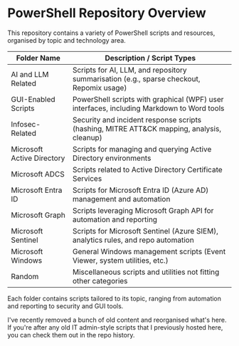 # PowerShell Repository Overview

This repository contains a variety of PowerShell scripts and resources, organised by topic and technology area.

| Folder Name                  | Description / Script Types                                                                 |
|------------------------------|------------------------------------------------------------------------------------------|
| AI and LLM Related           | Scripts for AI, LLM, and repository summarisation (e.g., sparse checkout, Repomix usage) |
| GUI-Enabled Scripts          | PowerShell scripts with graphical (WPF) user interfaces, including Markdown to Word tools |
| Infosec-Related              | Security and incident response scripts (hashing, MITRE ATT&CK mapping, analysis, cleanup)|
| Microsoft Active Directory   | Scripts for managing and querying Active Directory environments                          |
| Microsoft ADCS               | Scripts related to Active Directory Certificate Services                                 |
| Microsoft Entra ID           | Scripts for Microsoft Entra ID (Azure AD) management and automation                      |
| Microsoft Graph              | Scripts leveraging Microsoft Graph API for automation and reporting                      |
| Microsoft Sentinel           | Scripts for Microsoft Sentinel (Azure SIEM), analytics rules, and repo automation        |
| Microsoft Windows            | General Windows management scripts (Event Viewer, system utilities, etc.)                |
| Random                       | Miscellaneous scripts and utilities not fitting other categories                         |

Each folder contains scripts tailored to its topic, ranging from automation and reporting to security and GUI tools.

I've recently removed a bunch of old content and reorganised what's here. If you're after any old IT admin-style scripts that I previously hosted here, you can check them out in the repo history.